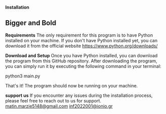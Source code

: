 **Installation**
## **Bigger and Bold**



**Requirements**
The only requirement for this program is to have Python installed on your machine. If you don't have Python installed yet, you can download it from the official website https://www.python.org/downloads/

**Download and Setup**
Once you have Python installed, you can download the program from this GitHub repository. After downloading the program, you can simply run it by executing the following command in your terminal:

python3 main.py

That's it! The program should now be running on your machine.


**support us**
If you encounter any issues during the installation process, please feel free to reach out to us for support.
matin.marzie5148@gmail.com
inf2022001@ionio.gr
